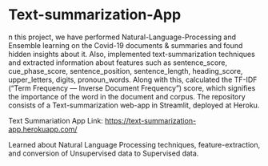 # Text-summarization-App

n this project, we have performed Natural-Language-Processing and Ensemble learning on the Covid-19 documents & summaries and found hidden insights about it. Also, implemented text-summarization techniques and extracted information about features such as sentence_score, cue_phase_score, sentence_position, sentence_length, heading_score, upper_letters, digits, pronoun_words. Along with this, calculated the TF-IDF (“Term Frequency — Inverse Document Frequency”) score, which signifies the importance of the word in the document and corpus. The repository consists of a Text-summarization web-app in Streamlit, deployed at Heroku.

Text Summariation App Link: https://text-summarization-app.herokuapp.com/


Learned about Natural Language Processing techniques, feature-extraction, and conversion of Unsupervised data to Supervised data.
